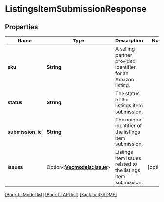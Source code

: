 # ListingsItemSubmissionResponse

## Properties

Name | Type | Description | Notes
------------ | ------------- | ------------- | -------------
**sku** | **String** | A selling partner provided identifier for an Amazon listing. | 
**status** | **String** | The status of the listings item submission. | 
**submission_id** | **String** | The unique identifier of the listings item submission. | 
**issues** | Option<[**Vec<models::Issue>**](Issue.md)> | Listings item issues related to the listings item submission. | [optional]

[[Back to Model list]](../README.md#documentation-for-models) [[Back to API list]](../README.md#documentation-for-api-endpoints) [[Back to README]](../README.md)



